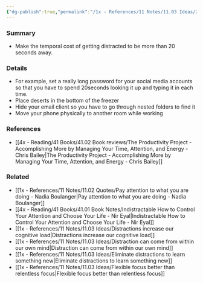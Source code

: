 ```yaml
---
{"dg-publish":true,"permalink":"/1x - References/11 Notes/11.03 Ideas/20 second rule to reduce distractions/","title":"20 second rule to reduce distractions","created":"2023-10-29T23:42:58.000+03:00","updated":"2024-02-14T20:18:36.267+03:00"}
---
```



### Summary
- Make the temporal cost of getting distracted to be more than 20 seconds away.

### Details
- For example, set a really long password for your social media accounts so that you have to spend 20seconds looking it up and typing it in each time.
- Place deserts in the bottom of the freezer
- Hide your email client so you have to go through nested folders to find it
- Move your phone physically to another room while working

### References
- [[4x - Reading/41 Books/41.02 Book reviews/The Productivity Project - Accomplishing More by Managing Your Time, Attention, and Energy - Chris Bailey\|The Productivity Project - Accomplishing More by Managing Your Time, Attention, and Energy - Chris Bailey]]

### Related
- [[1x - References/11 Notes/11.02 Quotes/Pay attention to what you are doing - Nadia Boulanger\|Pay attention to what you are doing - Nadia Boulanger]]
- [[4x - Reading/41 Books/41.01 Book Notes/Indistractable How to Control Your Attention and Choose Your Life - Nir Eyal\|Indistractable How to Control Your Attention and Choose Your Life - Nir Eyal]]
- [[1x - References/11 Notes/11.03 Ideas/Distractions increase our cognitive load\|Distractions increase our cognitive load]]
- [[1x - References/11 Notes/11.03 Ideas/Distraction can come from within our own mind\|Distraction can come from within our own mind]]
- [[1x - References/11 Notes/11.03 Ideas/Eliminate distractions to learn something new\|Eliminate distractions to learn something new]]
- [[1x - References/11 Notes/11.03 Ideas/Flexible focus better than relentless focus\|Flexible focus better than relentless focus]]